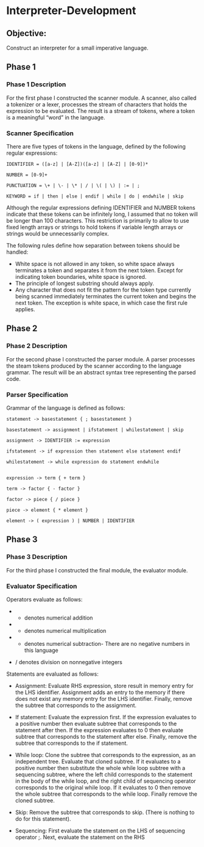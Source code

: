 # Interpreter-Development

## Objective:
Construct an interpreter for a small imperative language.

## Phase 1
### Phase 1 Description
For the first phase I constructed the scanner module. A scanner, also called a tokenizer or a lexer,
processes the stream of characters that holds the expression to be evaluated. The result is a stream of
tokens, where a token is a meaningful “word” in the language.

### Scanner Specification 

There are five types of tokens in the language, defined by the following regular expressions:
```
IDENTIFIER = ([a-z] | [A-Z])([a-z] | [A-Z] | [0-9])*

NUMBER = [0-9]+

PUNCTUATION = \+ | \- | \* | / | \( | \) | := | ;

KEYWORD = if | then | else | endif | while | do | endwhile | skip
```
Although the regular expressions defining IDENTIFIER and NUMBER tokens indicate that these tokens
can be infinitely long, I assumed that no token will be longer than 100 characters. This restriction is
primarily to allow to use fixed length arrays or strings to hold tokens if variable length arrays or strings
would be unnecessarily complex.

The following rules define how separation between tokens should be handled: 
 - White space is not allowed in any token, so white space always terminates a token and separates it
from the next token. Except for indicating token boundaries, white space is ignored.
 - The principle of longest substring should always apply.
 - Any character that does not fit the pattern for the token type currently being scanned immediately
terminates the current token and begins the next token. The exception is white space, in which case
the first rule applies.



## Phase 2
### Phase 2 Description
For the second phase I constructed the parser module. A parser processes the steam tokens produced
by the scanner according to the language grammar. The result will be an abstract syntax tree representing
the parsed code.

### Parser Specification 

Grammar of the language is defined as follows:
```
statement -> basestatement { ; basestatement }

basestatement -> assignment | ifstatement | whilestatement | skip

assignment -> IDENTIFIER := expression

ifstatement -> if expression then statement else statement endif

whilestatement -> while expression do statement endwhile


expression -> term { + term }

term -> factor { - factor }

factor -> piece { / piece }

piece -> element { * element }

element -> ( expression ) | NUMBER | IDENTIFIER
```


## Phase 3
### Phase 3 Description
For the third phase I constructed the final module, the evaluator module.

### Evaluator Specification 
Operators evaluate as follows:
 - + denotes numerical addition
 
 - * denotes numerical multiplication
 
 - - denotes numerical subtraction- There are no negative numbers in this language
 
 - / denotes division on nonnegative integers
 
Statements are evaluated as follows:

 - Assignment: Evaluate RHS expression, store result in memory entry for the LHS identifier.
 Assignment adds an entry to the memory if there does not exist any memory entry for the LHS
 identifier. Finally, remove the subtree that corresponds to the assignment.
 
 - If statement: Evaluate the expression first. If the expression evaluates to a positive number then
 evaluate subtree that corresponds to the statement after then. If the expression evaluates to 0
 then evaluate subtree that corresponds to the statement after else. Finally, remove the subtree
 that corresponds to the if statement.
 
 - While loop: Clone the subtree that corresponds to the expression, as an independent tree. Evaluate
 that cloned subtree. If it evaluates to a positive number then substitute the whole while loop subtree with a
 sequencing subtree, where the left child corresponds to the statement in the body of the
 while loop, and the right child of sequencing operator corresponds to the original while
 loop. If it evaluates to 0 then remove the whole subtree that corresponds to the while loop.
 Finally remove the cloned subtree.
 
 - Skip: Remove the subtree that corresponds to skip. (There is nothing to do for this statement).
 
 - Sequencing: First evaluate the statement on the LHS of sequencing operator ;. Next, evaluate
 the statement on the RHS
